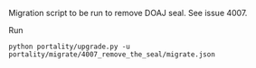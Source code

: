 Migration script to be run to remove DOAJ seal.  See issue 4007.

Run

    python portality/upgrade.py -u portality/migrate/4007_remove_the_seal/migrate.json

